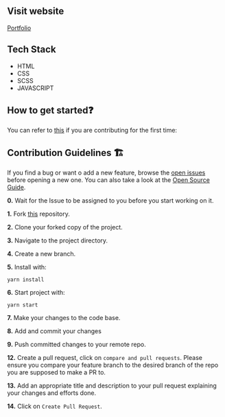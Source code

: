 ## Visit website 
 [Portfolio](https://www.pakkamarwadi.tk/)

## Tech Stack

- HTML
- CSS
- SCSS
- JAVASCRIPT


## How to get started❓

You can refer to [this](https://github.com/firstcontributions/first-contributions) if you are contributing for the first time:

## Contribution Guidelines 🏗

If you find a bug or want o add a new feature, browse the [open issues](https://github.com/ShravanMeena/pakkamarwadi/issues) before opening a new one. You can also take a look at the [Open Source Guide](https://opensource.guide/).


**0.**  Wait for the Issue to be assigned to you before you start working on it.

**1.**  Fork [this](https://github.com/ShravanMeena/pakkamarwadi) repository.

**2.**  Clone your forked copy of the project.

**3.** Navigate to the project directory.

**4.** Create a new branch.

**5.** Install with:
```
yarn install
```
**6.** Start project with:
```
yarn start
```
**7.** Make your changes to the code base.

**8.** Add and commit your changes

**9.** Push committed changes to your remote repo.

**12.** Create a pull request, click on `compare and pull requests`. Please ensure you compare your feature branch to the desired branch of the repo you are supposed to make a PR to.

**13.** Add an appropriate title and description to your pull request explaining your changes and efforts done.

**14.** Click on `Create Pull Request`.

